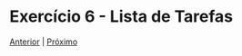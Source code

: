 # Exercício 6 - Lista de Tarefas

[Anterior](../5-validador-de-senha/README.md) | [Próximo](../7-manipulacao-e-controle-de-objetos/README.md)